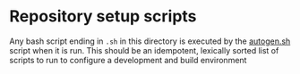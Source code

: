# Repository setup scripts

Any bash script ending in `.sh` in this directory is executed by the [autogen.sh](../autogen.sh)
script when it is run. This should be an idempotent, lexically sorted list of scripts to run to
configure a development and build environment
